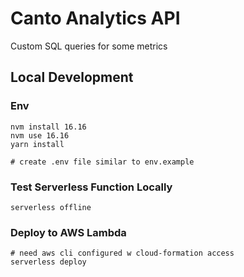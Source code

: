 # Canto Analytics API
Custom SQL queries for some metrics

## Local Development
### Env
```
nvm install 16.16
nvm use 16.16
yarn install

# create .env file similar to env.example
```

### Test Serverless Function Locally
```
serverless offline
```

### Deploy to AWS Lambda
```
# need aws cli configured w cloud-formation access
serverless deploy
```
